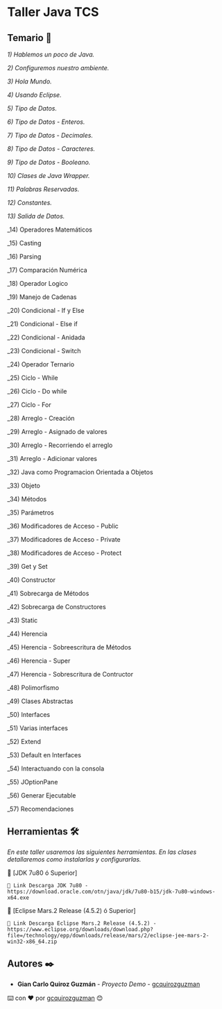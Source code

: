 # Taller Java TCS

## Temario 🚀

_1) Hablemos un poco de Java._

_2) Configuremos nuestro ambiente._

_3) Hola Mundo._

_4) Usando Eclipse._

_5) Tipo de Datos._

_6) Tipo de Datos - Enteros._

_7) Tipo de Datos - Decimales._

_8) Tipo de Datos - Caracteres._

_9) Tipo de Datos - Booleano._

_10) Clases de Java Wrapper._

_11) Palabras Reservadas._

_12) Constantes._

_13) Salida de Datos._

_14) Operadores Matemáticos

_15) Casting

_16) Parsing

_17) Comparación Numérica

_18) Operador Logico

_19) Manejo de Cadenas

_20) Condicional - If y Else

_21) Condicional - Else if

_22) Condicional - Anidada

_23) Condicional - Switch

_24) Operador Ternario

_25) Ciclo - While

_26) Ciclo - Do while

_27) Ciclo - For

_28) Arreglo - Creación

_29) Arreglo - Asignado de valores

_30) Arreglo - Recorriendo el arreglo

_31) Arreglo - Adicionar valores

_32) Java como Programacion Orientada a Objetos

_33) Objeto

_34) Métodos

_35) Parámetros

_36) Modificadores de Acceso - Public

_37) Modificadores de Acceso - Private

_38) Modificadores de Acceso - Protect

_39) Get y Set

_40) Constructor

_41) Sobrecarga de Métodos

_42) Sobrecarga de Constructores

_43) Static

_44) Herencia 

_45) Herencia - Sobreescritura de Métodos

_46) Herencia - Super

_47) Herencia  - Sobrescritura de Contructor

_48) Polimorfismo

_49) Clases Abstractas

_50) Interfaces

_51) Varias interfaces

_52) Extend

_53) Default en Interfaces

_54) Interactuando con la consola

_55) JOptionPane

_56) Generar Ejecutable

_57) Recomendaciones

## Herramientas 🛠️

_En este taller usaremos las siguientes herramientas. En las clases detallaremos como instalarlas y configurarlas._

🔧 [JDK 7u80 ó Superior]
```
📢 Link Descarga JDK 7u80 - https://download.oracle.com/otn/java/jdk/7u80-b15/jdk-7u80-windows-x64.exe
```
🔧 [Eclipse Mars.2 Release (4.5.2) ó Superior]
```
📢 Link Descarga Eclipse Mars.2 Release (4.5.2) - https://www.eclipse.org/downloads/download.php?file=/technology/epp/downloads/release/mars/2/eclipse-jee-mars-2-win32-x86_64.zip
```

## Autores ✒️

* **Gian Carlo Quiroz Guzmán** - *Proyecto Demo* - [gcquirozguzman](https://github.com/gcquirozguzman)



⌨️ con ❤️ por [gcquirozguzman](https://github.com/gcquirozguzman) 😊
